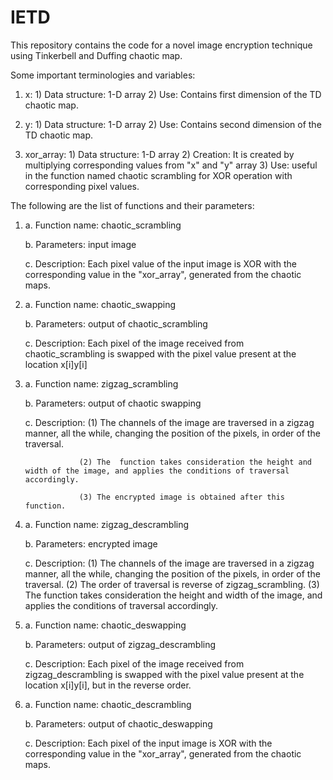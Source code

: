 # IETD
This repository contains the code for a novel image encryption technique using Tinkerbell and Duffing chaotic map.

Some important terminologies and variables:
1. x: 1) Data structure: 1-D array
      2) Use: Contains first dimension of the TD chaotic map.

2. y: 1) Data structure: 1-D array
      2) Use: Contains second dimension of the TD chaotic map.

3. xor_array: 1) Data structure: 1-D array
              2) Creation: It is created by multiplying corresponding values from "x" and "y" array
              3) Use: useful in the function named chaotic scrambling for XOR operation with corresponding pixel values.




The following are the list of functions and their parameters:

1. a. Function name: chaotic_scrambling

   b. Parameters: input image
   
   c. Description: Each pixel value of the input image is XOR with the corresponding value in the "xor_array", generated from the chaotic maps.
   
   
   
2. a. Function name: chaotic_swapping

   b. Parameters: output of chaotic_scrambling
   
   c. Description: Each pixel of the image received from chaotic_scrambling is swapped with the pixel value present at the location x[i]y[i]
   
   
   
3. a. Function name: zigzag_scrambling

   b. Parameters: output of chaotic swapping
   
   c. Description: (1) The channels of the image are traversed in a zigzag manner, all the while, changing the position of the pixels, in order of the traversal.
   
                   (2) The  function takes consideration the height and width of the image, and applies the conditions of traversal accordingly.
                   
                   (3) The encrypted image is obtained after this function.
                   
                   
                
4. a. Function name: zigzag_descrambling

   b. Parameters: encrypted image
   
   c. Description: (1) The channels of the image are traversed in a zigzag manner, all the while, changing the position of the pixels, in order of the traversal.
                   (2) The order of traversal is reverse of zigzag_scrambling.
                   (3) The  function takes consideration the height and width of the image, and applies the conditions of traversal accordingly.
                   
                   
5. a. Function name: chaotic_deswapping

   b. Parameters: output of zigzag_descrambling
   
   c. Description: Each pixel of the image received from zigzag_descrambling is swapped with the pixel value present at the location x[i]y[i], but in the reverse order.
   
   
   
6. a. Function name: chaotic_descrambling

   b. Parameters: output of chaotic_deswapping
   
   c. Description: Each pixel of the input image is XOR with the corresponding value in the "xor_array", generated from the chaotic maps.
